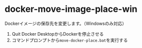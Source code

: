 # docker-move-image-place-win

Dockerイメージの保存先を変更します。（Windowsのみ対応）

1. Quit Docker DesktopからDockerを停止させる
1. コマンドプロンプトから`move-docker-place.bat`を実行する

